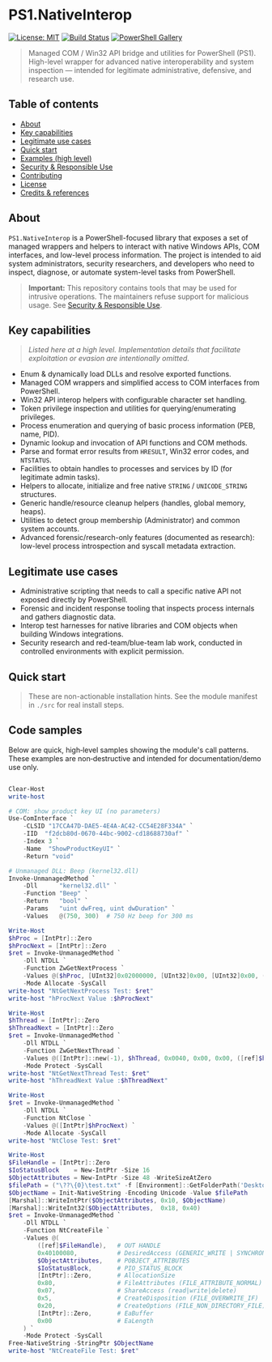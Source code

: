 # PS1.NativeInterop
[![License: MIT](https://img.shields.io/badge/License-MIT-blue.svg)]()
[![Build Status](https://img.shields.io/badge/build-passing-brightgreen.svg)]()
[![PowerShell Gallery](https://img.shields.io/badge/PowerShell%20Module-PS1%20NativeInterop-blue.svg)]()

> Managed COM / Win32 API bridge and utilities for PowerShell (PS1).  
> High-level wrapper for advanced native interoperability and system inspection — intended for legitimate administrative, defensive, and research use.

## Table of contents
- [About](#about)
- [Key capabilities](#key-capabilities)
- [Legitimate use cases](#legitimate-use-cases)
- [Quick start](#quick-start)
- [Examples (high level)](#examples-high-level)
- [Security & Responsible Use](#security--responsible-use)
- [Contributing](#contributing)
- [License](#license)
- [Credits & references](#credits--references)

## About
`PS1.NativeInterop` is a PowerShell-focused library that exposes a set of managed wrappers and helpers to interact with native Windows APIs, COM interfaces, and low-level process information. The project is intended to aid system administrators, security researchers, and developers who need to inspect, diagnose, or automate system-level tasks from PowerShell.

> **Important:** This repository contains tools that may be used for intrusive operations. The maintainers refuse support for malicious usage. See [Security & Responsible Use](#security--responsible-use).

## Key capabilities
> *Listed here at a high level. Implementation details that facilitate exploitation or evasion are intentionally omitted.*

- Enum & dynamically load DLLs and resolve exported functions.
- Managed COM wrappers and simplified access to COM interfaces from PowerShell.
- Win32 API interop helpers with configurable character set handling.
- Token privilege inspection and utilities for querying/enumerating privileges.
- Process enumeration and querying of basic process information (PEB, name, PID).
- Dynamic lookup and invocation of API functions and COM methods.
- Parse and format error results from `HRESULT`, Win32 error codes, and `NTSTATUS`.
- Facilities to obtain handles to processes and services by ID (for legitimate admin tasks).
- Helpers to allocate, initialize and free native `STRING` / `UNICODE_STRING` structures.
- Generic handle/resource cleanup helpers (handles, global memory, heaps).
- Utilities to detect group membership (Administrator) and common system accounts.
- Advanced forensic/research-only features (documented as research): low-level process introspection and syscall metadata extraction.

## Legitimate use cases
- Administrative scripting that needs to call a specific native API not exposed directly by PowerShell.
- Forensic and incident response tooling that inspects process internals and gathers diagnostic data.
- Interop test harnesses for native libraries and COM objects when building Windows integrations.
- Security research and red-team/blue-team lab work, conducted in controlled environments with explicit permission.

## Quick start
> These are non-actionable installation hints. See the module manifest in `./src` for real install steps.

## Code samples
Below are quick, high‑level samples showing the module's call patterns. These examples are non‑destructive and intended for documentation/demo use only.

```powershell

Clear-Host
write-host

# COM: show product key UI (no parameters)
Use-ComInterface `
    -CLSID "17CCA47D-DAE5-4E4A-AC42-CC54E28F334A" `
    -IID  "f2dcb80d-0670-44bc-9002-cd18688730af" `
    -Index 3 `
    -Name  "ShowProductKeyUI" `
    -Return "void"

# Unmanaged DLL: Beep (kernel32.dll)
Invoke-UnmanagedMethod `
    -Dll      "kernel32.dll" `
    -Function "Beep" `
    -Return   "bool" `
    -Params   "uint dwFreq, uint dwDuration" `
    -Values   @(750, 300)  # 750 Hz beep for 300 ms

Write-Host
$hProc = [IntPtr]::Zero
$hProcNext = [IntPtr]::Zero
$ret = Invoke-UnmanagedMethod `
    -Dll NTDLL `
    -Function ZwGetNextProcess `
    -Values @($hProc, [UInt32]0x02000000, [UInt32]0x00, [UInt32]0x00, ([ref]$hProcNext)) `
    -Mode Allocate -SysCall
write-host "NtGetNextProcess Test: $ret"
write-host "hProcNext Value :$hProcNext"

Write-Host
$hThread = [IntPtr]::Zero
$hThreadNext = [IntPtr]::Zero
$ret = Invoke-UnmanagedMethod `
    -Dll NTDLL `
    -Function ZwGetNextThread `
    -Values @([IntPtr]::new(-1), $hThread, 0x0040, 0x00, 0x00, ([ref]$hThreadNext)) `
    -Mode Protect -SysCall
write-host "NtGetNextThread Test: $ret"
write-host "hThreadNext Value :$hThreadNext"

Write-Host
$ret = Invoke-UnmanagedMethod `
    -Dll NTDLL `
    -Function NtClose `
    -Values @([IntPtr]$hProcNext) `
    -Mode Allocate -SysCall
write-host "NtClose Test: $ret"

Write-Host
$FileHandle = [IntPtr]::Zero
$IoStatusBlock    = New-IntPtr -Size 16
$ObjectAttributes = New-IntPtr -Size 48 -WriteSizeAtZero
$filePath = ("\??\{0}\test.txt" -f [Environment]::GetFolderPath('Desktop'))
$ObjectName = Init-NativeString -Encoding Unicode -Value $filePath
[Marshal]::WriteIntPtr($ObjectAttributes, 0x10, $ObjectName)
[Marshal]::WriteInt32($ObjectAttributes,  0x18, 0x40)
$ret = Invoke-UnmanagedMethod `
    -Dll NTDLL `
    -Function NtCreateFile `
    -Values @(
        ([ref]$FileHandle),   # OUT HANDLE
        0x40100080,           # DesiredAccess (GENERIC_WRITE | SYNCHRONIZE | FILE_WRITE_DATA)
        $ObjectAttributes,    # POBJECT_ATTRIBUTES
        $IoStatusBlock,       # PIO_STATUS_BLOCK
        [IntPtr]::Zero,       # AllocationSize
        0x80,                 # FileAttributes (FILE_ATTRIBUTE_NORMAL)
        0x07,                 # ShareAccess (read|write|delete)
        0x5,                  # CreateDisposition (FILE_OVERWRITE_IF)
        0x20,                 # CreateOptions (FILE_NON_DIRECTORY_FILE)
        [IntPtr]::Zero,       # EaBuffer
        0x00                  # EaLength
    ) `
    -Mode Protect -SysCall
Free-NativeString -StringPtr $ObjectName
write-host "NtCreateFile Test: $ret"

